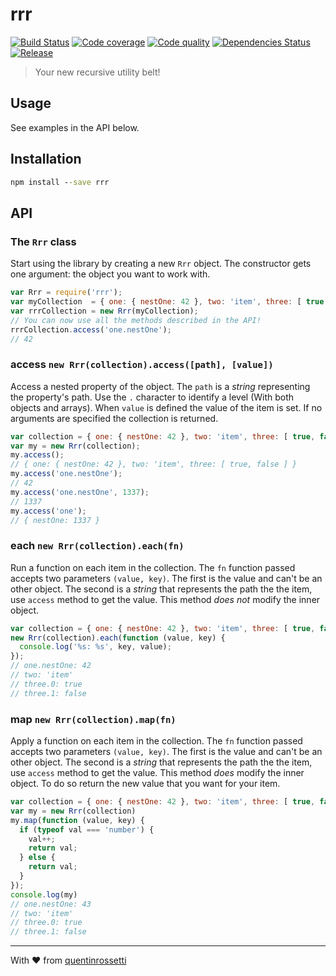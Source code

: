 # rrr

[![Build Status][travis-image]][travis-url] [![Code coverage][coveralls-image]][coveralls-url] [![Code quality][codeclimate-image]][codeclimate-url] [![Dependencies Status][gemnasium-image]][gemnasium-url] [![Release][npm-image]][npm-url]

> Your new recursive utility belt!

## Usage

See examples in the API below.

## Installation

```bat
npm install --save rrr
```

## API

### The `Rrr` class
Start using the library by creating a new `Rrr` object. The constructor gets one
argument: the object you want to work with.
```js
var Rrr = require('rrr');
var myCollection  = { one: { nestOne: 42 }, two: 'item', three: [ true ] };
var rrrCollection = new Rrr(myCollection);
// You can now use all the methods described in the API!
rrrCollection.access('one.nestOne');
// 42
```

### access `new Rrr(collection).access([path], [value])`
Access a nested property of the object. The `path` is a *string* representing
the property's path. Use the `.` character to identify a level (With both
objects and arrays). When  `value` is defined the value of the item is set. If
no arguments are specified the collection is returned.
```js
var collection = { one: { nestOne: 42 }, two: 'item', three: [ true, false ] };
var my = new Rrr(collection);
my.access();
// { one: { nestOne: 42 }, two: 'item', three: [ true, false ] }
my.access('one.nestOne');
// 42
my.access('one.nestOne', 1337);
// 1337
my.access('one');
// { nestOne: 1337 }
```

### each `new Rrr(collection).each(fn)`
Run a function on each item in the collection. The `fn` function passed accepts
two parameters `(value, key)`. The first is the value and can't be an other
object. The second is a *string* that represents the path the the item, use
`access` method to get the value. This method *does not* modify the inner
object.
```js
var collection = { one: { nestOne: 42 }, two: 'item', three: [ true, false ] };
new Rrr(collection).each(function (value, key) {
  console.log('%s: %s', key, value);
});
// one.nestOne: 42
// two: 'item'
// three.0: true
// three.1: false
```

### map `new Rrr(collection).map(fn)`
Apply a function on each item in the collection. The `fn` function passed
accepts two parameters `(value, key)`. The first is the value and can't be an
other object. The second is a *string* that represents the path the the item,
use `access` method to get the value. This method *does* modify the inner
object. To do so return the new value that you want for your item.
```js
var collection = { one: { nestOne: 42 }, two: 'item', three: [ true, false ] };
var my = new Rrr(collection)
my.map(function (value, key) {
  if (typeof val === 'number') {
    val++;
    return val;
  } else {
    return val;
  }
});
console.log(my)
// one.nestOne: 43
// two: 'item'
// three.0: true
// three.1: false
```

***
With :heart: from [quentinrossetti](https://github.com/quentinrossetti)

[gemnasium-url]: https://gemnasium.com/quentinrossetti/rrr
[gemnasium-image]: http://img.shields.io/gemnasium/quentinrossetti/rrr.svg
[travis-url]: https://travis-ci.org/quentinrossetti/rrr
[travis-image]: http://img.shields.io/travis/quentinrossetti/rrr.svg
[codeclimate-url]: https://codeclimate.com/github/quentinrossetti/rrr
[codeclimate-image]: http://img.shields.io/codeclimate/github/quentinrossetti/rrr.svg
[coveralls-url]: https://coveralls.io/r/quentinrossetti/rrr
[coveralls-image]: http://img.shields.io/coveralls/quentinrossetti/rrr.svg
[npm-url]: https://www.npmjs.org/package/rrr
[npm-image]: http://img.shields.io/npm/v/rrr.svg
